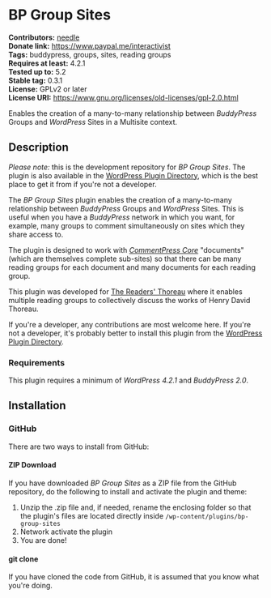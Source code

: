 BP Group Sites
==============

**Contributors:** [needle](https://profiles.wordpress.org/needle/)<br/>
**Donate link:** https://www.paypal.me/interactivist<br/>
**Tags:** buddypress, groups, sites, reading groups<br/>
**Requires at least:** 4.2.1<br/>
**Tested up to:** 5.2<br/>
**Stable tag:** 0.3.1<br/>
**License:** GPLv2 or later<br/>
**License URI:** https://www.gnu.org/licenses/old-licenses/gpl-2.0.html

Enables the creation of a many-to-many relationship between *BuddyPress* Groups and *WordPress* Sites in a Multisite context.

## Description

*Please note:* this is the development repository for *BP Group Sites*. The plugin is also available in the [WordPress Plugin Directory](https://wordpress.org/plugins/bp-group-sites/), which is the best place to get it from if you're not a developer.

The *BP Group Sites* plugin enables the creation of a many-to-many relationship between *BuddyPress* Groups and *WordPress* Sites. This is useful when you have a *BuddyPress* network in which you want, for example, many groups to comment simultaneously on sites which they share access to.

The plugin is designed to work with [*CommentPress Core*](https://wordpress.org/plugins/commentpress-core/) "documents" (which are themselves complete sub-sites) so that there can be many reading groups for each document and many documents for each reading group.

This plugin was developed for [The Readers' Thoreau](https://commons.digitalthoreau.org/) where it enables multiple reading groups to collectively discuss the works of Henry David Thoreau.

If you're a developer, any contributions are most welcome here. If you're not a developer, it's probably better to install this plugin from the [WordPress Plugin Directory](https://wordpress.org/plugins/bp-group-sites/).

### Requirements

This plugin requires a minimum of *WordPress 4.2.1* and *BuddyPress 2.0*.

## Installation

### GitHub

There are two ways to install from GitHub:

#### ZIP Download

If you have downloaded *BP Group Sites* as a ZIP file from the GitHub repository, do the following to install and activate the plugin and theme:

1. Unzip the .zip file and, if needed, rename the enclosing folder so that the plugin's files are located directly inside `/wp-content/plugins/bp-group-sites`
2. Network activate the plugin
3. You are done!

#### git clone

If you have cloned the code from GitHub, it is assumed that you know what you're doing.
